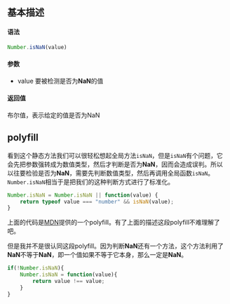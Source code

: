 ## 基本描述

#### 语法

```javascript
Number.isNaN(value)
```

#### 参数

* value 要被检测是否为**NaN**的值

#### 返回值

布尔值，表示给定的值是否为NaN

## polyfill

看到这个静态方法我们可以很轻松想起全局方法```isNaN```，但是```isNaN```有个问题，它会先把参数强转成为数值类型，然后才判断是否为**NaN**，因而会造成误判。所以以往要检验是否为**NaN**，需要先判断数值类型，然后再调用全局函数```isNaN```。```Number.isNaN```相当于是把我们的这种判断方式进行了标准化。


```javascript
Number.isNaN = Number.isNaN || function(value) {
    return typeof value === "number" && isNaN(value);
}
```

上面的代码是[MDN](https://developer.mozilla.org/zh-CN/docs/Web/JavaScript/Reference/Global_Objects/Number/isNaN)提供的一个polyfill。有了上面的描述这段polyfill不难理解了吧。


但是我并不是很认同这段polyfill。因为判断**NaN**还有一个方法，这个方法利用了**NaN**不等于**NaN**，即一个值如果不等于它本身，那么一定是**NaN**。

```javascript
if(!Number.isNaN){
	Number.isNaN = function(value){
		return value !== value;
	}
}
```